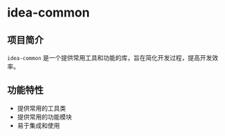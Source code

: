 # idea-common

## 项目简介
`idea-common` 是一个提供常用工具和功能的库，旨在简化开发过程，提高开发效率。

## 功能特性
- 提供常用的工具类
- 提供常用的功能模块
- 易于集成和使用
